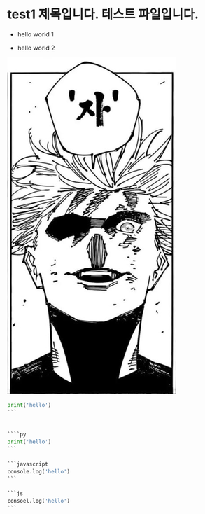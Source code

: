 # test1 제목입니다. 테스트 파일입니다.

* hello world 1

* hello world 2


![gojo 이미지](/img/gojo/ja.jpg)


````python
print('hello')
```


````py
print('hello')
```

```javascript
console.log('hello')
```

```js
consoel.log('hello')
```
